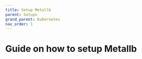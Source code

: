 ```yaml
---
title: Setup Metallb
parent: Setups
grand_parent: Kubernetes
nav_order: 1
---
```



# Guide on how to setup Metallb